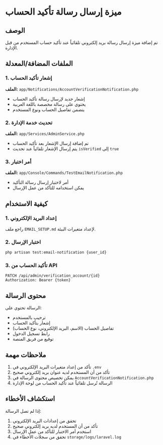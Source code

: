 # ميزة إرسال رسالة تأكيد الحساب

## الوصف
تم إضافة ميزة إرسال رسالة بريد إلكتروني تلقائياً عند تأكيد حساب المستخدم من قبل الإدارة.

## الملفات المضافة/المعدلة

### 1. إشعار تأكيد الحساب
**الملف:** `app/Notifications/AccountVerificationNotification.php`
- إشعار جديد لإرسال رسالة تأكيد الحساب
- يحتوي على رسالة مخصصة باللغة العربية
- يتضمن تفاصيل الحساب ونوع المستخدم

### 2. تحديث خدمة الإدارة
**الملف:** `app/Services/AdminService.php`
- تم إضافة إرسال الإشعار بعد تأكيد الحساب
- يتم إرسال الإشعار تلقائياً عند تحديث `isVerified` إلى `true`

### 3. أمر اختبار
**الملف:** `app/Console/Commands/TestEmailNotification.php`
- أمر لاختبار إرسال رسالة التأكيد
- يمكن استخدامه للتأكد من عمل الإرسال

## كيفية الاستخدام

### 1. إعداد البريد الإلكتروني
راجع ملف `EMAIL_SETUP.md` لإعداد متغيرات البيئة.

### 2. اختبار الإرسال
```bash
php artisan test:email-notification {user_id}
```

### 3. تأكيد الحساب من API
```http
PATCH /api/admin/verification_account/{id}
Authorization: Bearer {token}
```

## محتوى الرسالة
الرسالة تحتوي على:
- ترحيب بالمستخدم
- إشعار بتأكيد الحساب
- تفاصيل الحساب (الاسم، البريد الإلكتروني، نوع الحساب)
- رابط تسجيل الدخول
- توقيع من فريق المنصة

## ملاحظات مهمة
1. تأكد من إعداد متغيرات البريد الإلكتروني في `.env`
2. تأكد من أن المستخدم لديه عنوان بريد إلكتروني صحيح
3. يمكن تخصيص محتوى الرسالة في `AccountVerificationNotification.php`
4. الرسالة تُرسل تلقائياً عند تأكيد الحساب من لوحة الإدارة

## استكشاف الأخطاء
إذا لم تصل الرسالة:
1. تحقق من إعدادات البريد الإلكتروني
2. تأكد من أن المستخدم لديه بريد إلكتروني صحيح
3. استخدم أمر الاختبار للتأكد من عمل الإرسال
4. تحقق من سجلات الأخطاء في `storage/logs/laravel.log` 
